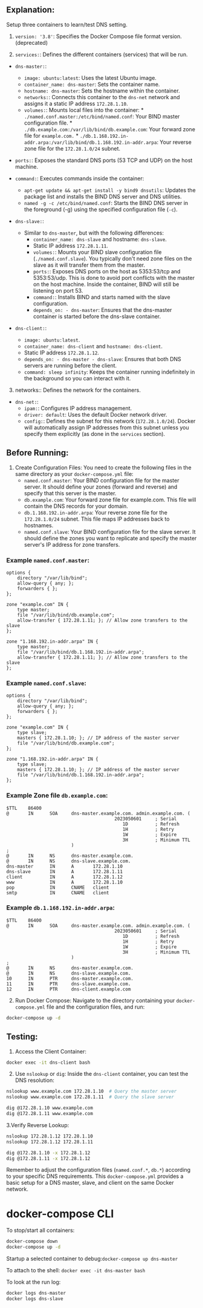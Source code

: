 ## Explanation:

Setup three containers to learn/test DNS setting.

1. `version: '3.8'`: Specifies the Docker Compose file format version. (deprecated)

2. `services:`: Defines the different containers (services) that will be run.

* `dns-master:`:
  * `image: ubuntu:latest`: Uses the latest Ubuntu image.
  * `container_name: dns-master`: Sets the container name.
  * `hostname: dns-master`: Sets the hostname within the container.
  * `networks:`: Connects this container to the `dns-net` network and assigns it a static IP address `172.28.1.10`.
  * `volumes:`: Mounts local files into the container:
        * `./named.conf.master:/etc/bind/named.conf`: Your BIND master configuration file.
        * `./db.example.com:/var/lib/bind/db.example.com`: Your forward zone file for `example.com.`
        * `./db.1.168.192.in-addr.arpa:/var/lib/bind/db.1.168.192.in-addr.arpa`: Your reverse zone file for the `172.28.1.0/24` subnet.
* `ports:`: Exposes the standard DNS ports (53 TCP and UDP) on the host machine.
* `command:`: Executes commands inside the container:
    * `apt-get update && apt-get install -y bind9 dnsutils`: Updates the package list and installs the BIND DNS server and DNS utilities.
    * `named -g -c /etc/bind/named.conf`: Starts the BIND DNS server in the foreground (-g) using the specified configuration file (`-c`).
* `dns-slave:`:

    * Similar to `dns-master`, but with the following differences:
        * `container_name: dns-slave` and hostname: `dns-slave`.
        * Static IP address `172.28.1.11`.
        * `volumes:`: Mounts your BIND slave configuration file (`./named.conf.slave`). You typically don't need zone files on the slave as it will transfer them from the master.
        * `ports:`: Exposes DNS ports on the host as 5353:53/tcp and 5353:53/udp. This is done to avoid port conflicts with the master on the host machine. Inside the container, BIND will still be listening on port 53.
        * `command:`: Installs BIND and starts named with the slave configuration.
        * `depends_on: - dns-master`: Ensures that the dns-master container is started before the dns-slave container.

* `dns-client:`:

    * `image: ubuntu:latest`.
    * `container_name: dns-client` and `hostname: dns-client`.
    * Static IP address `172.28.1.12`.
    * `depends_on: - dns-master - dns-slave`: Ensures that both DNS servers are running before the client.
    * `command: sleep infinity`: Keeps the container running indefinitely in the background so you can interact with it.
3. networks:: Defines the network for the containers.

* `dns-net:`:
    * `ipam:`: Configures IP address management.
    * `driver: default`: Uses the default Docker network driver.
    * `config:`: Defines the subnet for this network (`172.28.1.0/24`). Docker will automatically assign IP addresses from this subnet unless you specify them explicitly (as done in the `services` section).

## Before Running:

1. Create Configuration Files: You need to create the following files in the same directory as your `docker-compose.yml` file:
   * `named.conf.master`: Your BIND configuration file for the master server. It should define your zones (forward and reverse) and specify that this server is the master.
   * `db.example.com`: Your forward zone file for example.com. This file will contain the DNS records for your domain.
    * `db.1.168.192.in-addr.arpa`: Your reverse zone file for the `172.28.1.0/24` subnet. This file maps IP addresses back to hostnames.
    * `named.conf.slave`: Your BIND configuration file for the slave server. It should define the zones you want to replicate and specify the master server's IP address for zone transfers.
  
### Example `named.conf.master`:
```
options {
    directory "/var/lib/bind";
    allow-query { any; };
    forwarders { };
};

zone "example.com" IN {
    type master;
    file "/var/lib/bind/db.example.com";
    allow-transfer { 172.28.1.11; }; // Allow zone transfers to the slave
};

zone "1.168.192.in-addr.arpa" IN {
    type master;
    file "/var/lib/bind/db.1.168.192.in-addr.arpa";
    allow-transfer { 172.28.1.11; }; // Allow zone transfers to the slave
};
```

### Example `named.conf.slave`:
```
options {
    directory "/var/lib/bind";
    allow-query { any; };
    forwarders { };
};

zone "example.com" IN {
    type slave;
    masters { 172.28.1.10; }; // IP address of the master server
    file "/var/lib/bind/db.example.com";
};

zone "1.168.192.in-addr.arpa" IN {
    type slave;
    masters { 172.28.1.10; }; // IP address of the master server
    file "/var/lib/bind/db.1.168.192.in-addr.arpa";
};
```
### Example Zone file `db.example.com`:
```
$TTL    86400
@       IN      SOA     dns-master.example.com. admin.example.com. (
                                        2023050601     ; Serial
                                           1D          ; Refresh
                                           1H          ; Retry
                                           1W          ; Expire
                                           3H          ; Minimum TTL
                        )
;
@       IN      NS      dns-master.example.com.
@       IN      NS      dns-slave.example.com.
dns-master      IN      A       172.28.1.10
dns-slave       IN      A       172.28.1.11
client          IN      A       172.28.1.12
www             IN      A       172.28.1.10
pop             IN      CNAME   client
smtp            IN      CNAME   client
```
### Example `db.1.168.192.in-addr.arpa`:
```
$TTL    86400
@       IN      SOA     dns-master.example.com. admin.example.com. (
                                        2023050601     ; Serial
                                           1D          ; Refresh
                                           1H          ; Retry
                                           1W          ; Expire
                                           3H          ; Minimum TTL
                        )
;
@       IN      NS      dns-master.example.com.
@       IN      NS      dns-slave.example.com.
10      IN      PTR     dns-master.example.com.
11      IN      PTR     dns-slave.example.com.
12      IN      PTR     dns-client.example.com
```

2. Run Docker Compose: Navigate to the directory containing your `docker-compose.yml` file and the configuration files, and run:

```Bash
docker-compose up -d
```

## Testing:

1. Access the Client Container:

```Bash
docker exec -it dns-client bash
```

2. Use `nslookup` or `dig`: Inside the `dns-client` container, you can test the DNS resolution:

```Bash
nslookup www.example.com 172.28.1.10  # Query the master server
nslookup www.example.com 172.28.1.11  # Query the slave server

dig @172.28.1.10 www.example.com
dig @172.28.1.11 www.example.com
```

3.Verify Reverse Lookup:

```Bash
nslookup 172.28.1.12 172.28.1.10
nslookup 172.28.1.12 172.28.1.11

dig @172.28.1.10 -x 172.28.1.12
dig @172.28.1.11 -x 172.28.1.12
```
Remember to adjust the configuration files (`named.conf.*`, `db.*`) according to your specific DNS requirements. This `docker-compose.yml` provides a basic setup for a DNS master, slave, and client on the same Docker network.


# docker-compose CLI

To stop/start all containers:
 ```sh
 docker-compose down
 docker-compose up -d
 ```

 Startup a selected container to debug:`docker-compose up dns-master`
 
 To attach to the shell: `docker exec -it dns-master bash`

 To look at the run log:
 ```sh
 docker logs dns-master
 docker logs dns-slave

 ```
